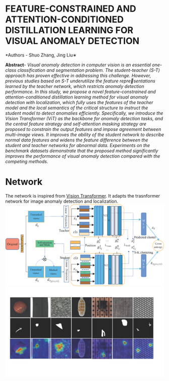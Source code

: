 # FEATURE-CONSTRAINED AND ATTENTION-CONDITIONED DISTILLATION LEARNING FOR VISUAL ANOMALY DETECTION
*Authors - Shuo Zhang, Jing Liu∗

**Abstract**- *Visual anomaly detection in computer vision is an essential one-class classification and segmentation problem. The student-teacher (S-T) approach has proven effective in addressing this challenge. However, previous studies based on S-T underutilize the feature representations learned by the teacher network, which restricts anomaly detection performance. In this study, we propose a novel feature-constrained and attention-conditioned distillation learning method for visual anomaly detection with localization, which fully uses the features of the teacher model and the local semantics of the critical structure to instruct the student model to detect anomalies efficiently. Specifically, we introduce the Vision Transformer (ViT) as the backbone for anomaly detection tasks, and the central feature strategy and self-attention masking strategy are proposed to constrain the output features and impose agreement between multi-image views. It improves the ability of the student network to describe normal data features and widens the feature difference between the student and teacher networks for abnormal data. Experiments on the benchmark datasets demonstrate that the proposed method significantly improves the performance of visual anomaly detection compared with the competing methods.*

# Network
The network is inspired from [Vision Transformer](https://openreview.net/pdf?id=YicbFdNTTy). 
It adapts the trasnformer network for image anomaly detection and localization.
<img src="image/visualad.png">
<img src="image/result.png">

